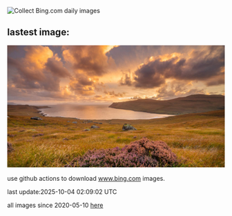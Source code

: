 ![Collect Bing.com daily images](https://github.com/counter2015/bing-daily-images/workflows/Collect%20Bing.com%20daily%20images/badge.svg)
## lastest image:
![](images/img.jpg)

use github actions to download www.bing.com images.

last update:2025-10-04 02:09:02 UTC

all images since 2020-05-10 [here](https://github.com/counter2015/bing-daily-images/tree/master/images) 
